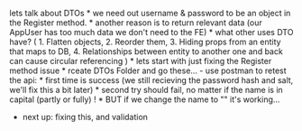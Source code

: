 lets talk about DTOs
    * we need out username & password to be an object in the Register method.
    * another reason is to return relevant data (our AppUser has too much data we don't need to the FE)
    * what other uses DTO have? (
        1. Flatten objects, 
        2. Reorder them,
        3. Hiding props from an entity that maps to DB, 
        4. Relationships between entity to another one and back can cause circular referencing )
    * lets start with just fixing the Register method issue
    * rceate DTOs Folder and go these...
    - use postman to retest the api:
    * first time is success (we still recieving the password hash and salt, we'll fix this a bit later)
    * second try should fail, no matter if the name is in capital (partly or fully) !
    * BUT if we change the name to "" it's working...

- next up: fixing this, and validation
